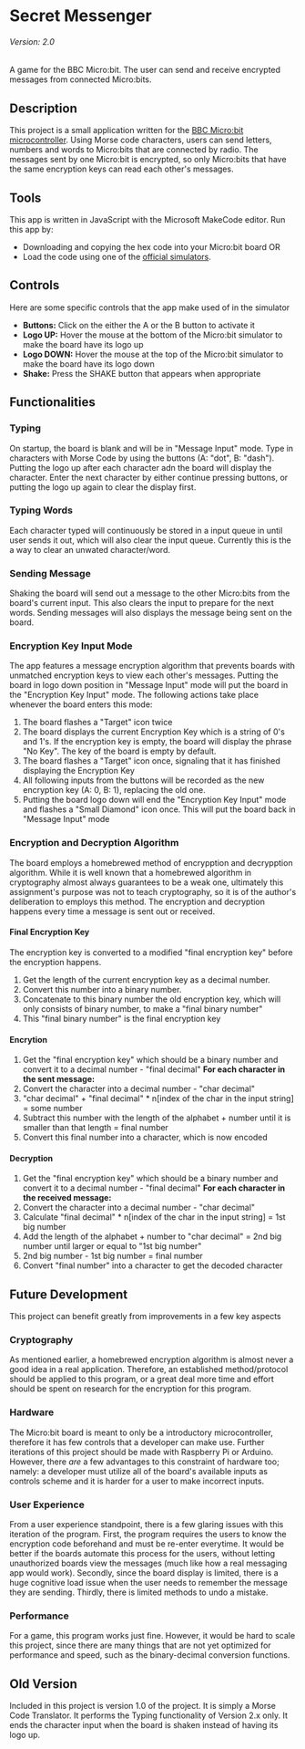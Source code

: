 # Secret Messenger
###### Version: 2.0
A game for the BBC Micro:bit. The user can send and receive encrypted messages from connected Micro:bits.

## Description
This project is a small application written for the [BBC Micro:bit microcontroller](https://microbit.org/). Using Morse code characters, users can send letters, numbers and words to Micro:bits that are connected by radio. The messages sent by one Micro:bit is encrypted, so only Micro:bits that have the same encryption keys can read each other's messages.

## Tools
This app is written in JavaScript with the Microsoft MakeCode editor. Run this app by:
- Downloading and copying the hex code into your Micro:bit board OR
- Load the code using one of the [official simulators](https://microbit.org/code/).

## Controls
Here are some specific controls that the app make used of in the simulator
- **Buttons:** Click on the either the A or the B button to activate it
- **Logo UP:** Hover the mouse at the bottom of the Micro:bit simulator to make the board have its logo up
- **Logo DOWN:** Hover the mouse at the top of the Micro:bit simulator to make the board have its logo down
- **Shake:** Press the SHAKE button that appears when appropriate

## Functionalities
### Typing
On startup, the board is blank and will be in "Message Input" mode. Type in characters with Morse Code by using the buttons (A: "dot", B: "dash"). Putting the logo up after each character adn the board will display the character. Enter the next character by either continue pressing buttons, or putting the logo up again to clear the display first.
### Typing Words
Each character typed will continuously be stored in a input queue in until user sends it out, which will also clear the input queue. Currently this is the a way to clear an unwated character/word.
### Sending Message
Shaking the board will send out a message to the other Micro:bits from the board's current input. This also clears the input to prepare for the next words. Sending messages will also displays the message being sent on the board.
### Encryption Key Input Mode
The app features a message encryption algorithm that prevents boards with unmatched encryption keys to view each other's messages. Putting the board in logo down position in "Message Input" mode will put the board in the "Encryption Key Input" mode. The following actions take place whenever the board enters this mode:
1. The board flashes a "Target" icon twice
2. The board displays the current Encryption Key which is a string of 0's and 1's. If the encryption key is empty, the board will display the phrase "No Key". The key of the board is empty by default.
3. The board flashes a "Target" icon once, signaling that it has finished displaying the Encryption Key
4. All following inputs from the buttons will be recorded as the new encryption key (A: 0, B: 1), replacing the old one.
5. Putting the board logo down will end the "Encryption Key Input" mode and flashes a "Small Diamond" icon once. This will put the board back in "Message Input" mode
### Encryption and Decryption Algorithm
The board employs a homebrewed method of encrypption and decrypption algorithm. While it is well known that a homebrewed algorithm in cryptography almost always guarantees to be a weak one, ultimately this assignment's purpose was not to teach cryptography, so it is of the author's deliberation to employs this method. The encryption and decryption happens every time a message is sent out or received.

#### Final Encryption Key
The encryption key is converted to a modified "final encryption key" before the encryption happens.
1. Get the length of the current encryption key as a decimal number.
2. Convert this number into a binary number.
3. Concatenate to this binary number the old encryption key, which will only consists of binary number, to make a "final binary number"
4. This "final binary number" is the final encryption key

#### Encrytion
1. Get the "final encryption key" which should be a binary number and convert it to a decimal number - "final decimal"
**For each character in the sent message:**
2. Convert the character into a decimal number - "char decimal"
3. "char decimal" + "final decimal" * n\[index of the char in the input string\] = some number
4. Subtract this number with the length of the alphabet + number until it is smaller than that length = final number
5. Convert this final number into a character, which is now encoded

#### Decryption
1. Get the "final encryption key" which should be a binary number and convert it to a decimal number - "final decimal"
**For each character in the received message:**
2. Convert the character into a decimal number - "char decimal"
3. Calculate "final decimal" * n\[index of the char in the input string\] = 1st big number
4. Add the length of the alphabet + number to "char decimal" = 2nd big number until larger or equal to "1st big number"
5. 2nd big number - 1st big number = final number
6. Convert "final number" into a character to get the decoded character

## Future Development
This project can benefit greatly from improvements in a few key aspects
### Cryptography
As mentioned earlier, a homebrewed encryption algorithm is almost never a good idea in a real application. Therefore, an established method/protocol should be applied to this program, or a great deal more time and effort should be spent on research for the encryption for this program.
### Hardware
The Micro:bit board is meant to only be a introductory microcontroller, therefore it has few controls that a developer can make use. Further iterations of this project should be made with Raspberry Pi or Arduino. However, there *are* a few advantages to this constraint of hardware too; namely: a developer must utilize all of the board's available inputs as controls scheme and it is harder for a user to make incorrect inputs.
### User Experience
From a user experience standpoint, there is a few glaring issues with this iteration of the program. First, the program requires the users to know the encryption code beforehand and must be re-enter everytime. It would be better if the boards automate this process for the users, without letting unauthorized boards view the messages (much like how a real messaging app would work). Secondly, since the board display is limited, there is a huge cognitive load issue when the user needs to remember the message they are sending. Thirdly, there is limited methods to undo a mistake.
### Performance
For a game, this program works just fine. However, it would be hard to scale this project, since there are many things that are not yet optimized for performance and speed, such as the binary-decimal conversion functions.

## Old Version
Included in this project is version 1.0 of the project. It is simply a Morse Code Translator. It performs the Typing functionality of Version 2.x only. It ends the character input when the board is shaken instead of having its logo up.
